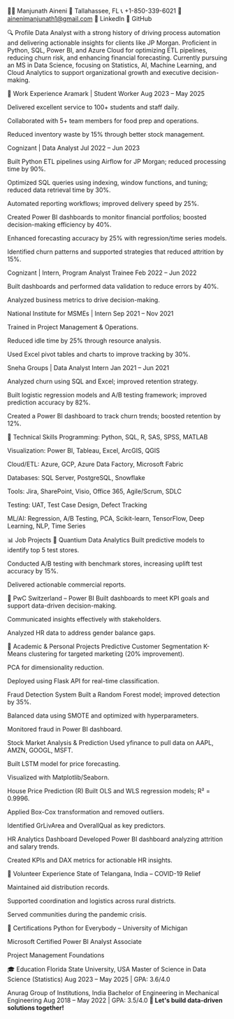 👨‍💻 Manjunath Aineni
📍 Tallahassee, FL
📞 +1-850-339-6021
📧 ainenimanjunath1@gmail.com
🔗 LinkedIn
🔗 GitHub <!-- Add your actual GitHub URL here -->

🔍 Profile
Data Analyst with a strong history of driving process automation and delivering actionable insights for clients like JP Morgan. Proficient in Python, SQL, Power BI, and Azure Cloud for optimizing ETL pipelines, reducing churn risk, and enhancing financial forecasting. Currently pursuing an MS in Data Science, focusing on Statistics, AI, Machine Learning, and Cloud Analytics to support organizational growth and executive decision-making.

💼 Work Experience
Aramark | Student Worker
Aug 2023 – May 2025

Delivered excellent service to 100+ students and staff daily.

Collaborated with 5+ team members for food prep and operations.

Reduced inventory waste by 15% through better stock management.

Cognizant | Data Analyst
Jul 2022 – Jun 2023

Built Python ETL pipelines using Airflow for JP Morgan; reduced processing time by 90%.

Optimized SQL queries using indexing, window functions, and tuning; reduced data retrieval time by 30%.

Automated reporting workflows; improved delivery speed by 25%.

Created Power BI dashboards to monitor financial portfolios; boosted decision-making efficiency by 40%.

Enhanced forecasting accuracy by 25% with regression/time series models.

Identified churn patterns and supported strategies that reduced attrition by 15%.

Cognizant | Intern, Program Analyst Trainee
Feb 2022 – Jun 2022

Built dashboards and performed data validation to reduce errors by 40%.

Analyzed business metrics to drive decision-making.

National Institute for MSMEs | Intern
Sep 2021 – Nov 2021

Trained in Project Management & Operations.

Reduced idle time by 25% through resource analysis.

Used Excel pivot tables and charts to improve tracking by 30%.

Sneha Groups | Data Analyst Intern
Jan 2021 – Jun 2021

Analyzed churn using SQL and Excel; improved retention strategy.

Built logistic regression models and A/B testing framework; improved prediction accuracy by 82%.

Created a Power BI dashboard to track churn trends; boosted retention by 12%.

🧠 Technical Skills
Programming: Python, SQL, R, SAS, SPSS, MATLAB

Visualization: Power BI, Tableau, Excel, ArcGIS, QGIS

Cloud/ETL: Azure, GCP, Azure Data Factory, Microsoft Fabric

Databases: SQL Server, PostgreSQL, Snowflake

Tools: Jira, SharePoint, Visio, Office 365, Agile/Scrum, SDLC

Testing: UAT, Test Case Design, Defect Tracking

ML/AI: Regression, A/B Testing, PCA, Scikit-learn, TensorFlow, Deep Learning, NLP, Time Series

📊 Job Projects
🔹 Quantium Data Analytics
Built predictive models to identify top 5 test stores.

Conducted A/B testing with benchmark stores, increasing uplift test accuracy by 15%.

Delivered actionable commercial reports.

🔹 PwC Switzerland – Power BI
Built dashboards to meet KPI goals and support data-driven decision-making.

Communicated insights effectively with stakeholders.

Analyzed HR data to address gender balance gaps.

🚀 Academic & Personal Projects
Predictive Customer Segmentation
K-Means clustering for targeted marketing (20% improvement).

PCA for dimensionality reduction.

Deployed using Flask API for real-time classification.

Fraud Detection System
Built a Random Forest model; improved detection by 35%.

Balanced data using SMOTE and optimized with hyperparameters.

Monitored fraud in Power BI dashboard.

Stock Market Analysis & Prediction
Used yfinance to pull data on AAPL, AMZN, GOOGL, MSFT.

Built LSTM model for price forecasting.

Visualized with Matplotlib/Seaborn.

House Price Prediction (R)
Built OLS and WLS regression models; R² = 0.9996.

Applied Box-Cox transformation and removed outliers.

Identified GrLivArea and OverallQual as key predictors.

HR Analytics Dashboard
Developed Power BI dashboard analyzing attrition and salary trends.

Created KPIs and DAX metrics for actionable HR insights.

🤝 Volunteer Experience
State of Telangana, India – COVID-19 Relief

Maintained aid distribution records.

Supported coordination and logistics across rural districts.

Served communities during the pandemic crisis.

📜 Certifications
Python for Everybody – University of Michigan

Microsoft Certified Power BI Analyst Associate

Project Management Foundations

🎓 Education
Florida State University, USA
Master of Science in Data Science (Statistics)
Aug 2023 – May 2025 | GPA: 3.6/4.0

Anurag Group of Institutions, India
Bachelor of Engineering in Mechanical Engineering
Aug 2018 – May 2022 | GPA: 3.5/4.0
**🚀 Let's build data-driven solutions together!**  
